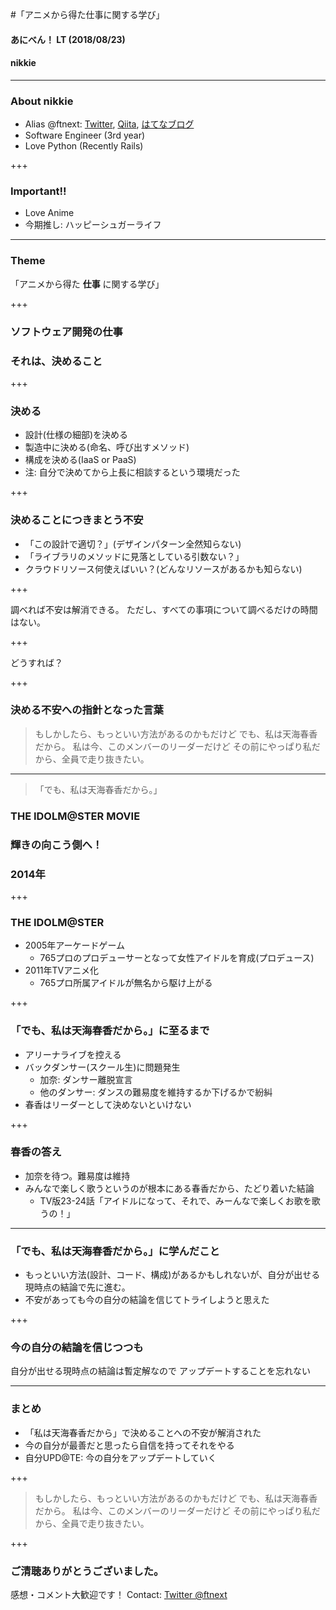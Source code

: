 #「アニメから得た仕事に関する学び」
#### あにべん！ LT (2018/08/23)
#### nikkie

---

### About nikkie

- Alias @ftnext: [Twitter](https://twitter.com/ftnext), [Qiita](https://qiita.com/ftnext), [はてなブログ](http://nikkie-ftnext.hatenablog.com/)
- Software Engineer (3rd year)
- Love Python (Recently Rails)

+++

### Important!!

- Love Anime
- 今期推し: ハッピーシュガーライフ

---

### Theme

「アニメから得た **仕事** に関する学び」

+++

### ソフトウェア開発の仕事
### それは、決めること

+++

### 決める

- 設計(仕様の細部)を決める
- 製造中に決める(命名、呼び出すメソッド)
- 構成を決める(IaaS or PaaS)
- 注: 自分で決めてから上長に相談するという環境だった

+++

### 決めることにつきまとう不安

- 「この設計で適切？」(デザインパターン全然知らない)
- 「ライブラリのメソッドに見落としている引数ない？」
- クラウドリソース何使えばいい？(どんなリソースがあるかも知らない)

+++

調べれば不安は解消できる。
ただし、すべての事項について調べるだけの時間はない。

+++

どうすれば？

+++

### 決める不安への指針となった言葉

>もしかしたら、もっといい方法があるのかもだけど
>でも、私は天海春香だから。
>私は今、このメンバーのリーダーだけど
>その前にやっぱり私だから、全員で走り抜きたい。

---

>「でも、私は天海春香だから。」

### THE IDOLM@STER MOVIE
### 輝きの向こう側へ！
### 2014年

+++

### THE IDOLM@STER

- 2005年アーケードゲーム
  - 765プロのプロデューサーとなって女性アイドルを育成(プロデュース)
- 2011年TVアニメ化
  - 765プロ所属アイドルが無名から駆け上がる

+++

### 「でも、私は天海春香だから。」に至るまで

- アリーナライブを控える
- バックダンサー(スクール生)に問題発生
  - 加奈: ダンサー離脱宣言
  - 他のダンサー: ダンスの難易度を維持するか下げるかで紛糾
- 春香はリーダーとして決めないといけない

+++

### 春香の答え

- 加奈を待つ。難易度は維持
- みんなで楽しく歌うというのが根本にある春香だから、たどり着いた結論
  - TV版23-24話「アイドルになって、それで、みーんなで楽しくお歌を歌うの！」

---

### 「でも、私は天海春香だから。」に学んだこと

- もっといい方法(設計、コード、構成)があるかもしれないが、自分が出せる現時点の結論で先に進む。
- 不安があっても今の自分の結論を信じてトライしようと思えた

+++

### 今の自分の結論を信じつつも

自分が出せる現時点の結論は暫定解なので
アップデートすることを忘れない

---

### まとめ

- 「私は天海春香だから」で決めることへの不安が解消された
- 今の自分が最善だと思ったら自信を持ってそれをやる
- 自分UPD@TE: 今の自分をアップデートしていく

+++

>もしかしたら、もっといい方法があるのかもだけど
>でも、私は天海春香だから。
>私は今、このメンバーのリーダーだけど
>その前にやっぱり私だから、全員で走り抜きたい。

+++

### ご清聴ありがとうございました。
感想・コメント大歓迎です！
Contact: [Twitter @ftnext](https://twitter.com/ftnext)
